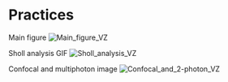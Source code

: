 # Practices
Main figure
![Main_figure_VZ](https://github.com/user-attachments/assets/244c1e11-4b4f-4f86-876d-83488c7836f5)



Sholl analysis GIF
![Sholl_analysis_VZ](https://github.com/user-attachments/assets/dfcd4c07-b60e-4b29-9249-1ebc21d23698)

Confocal and multiphoton image
![Confocal_and_2-photon_VZ](https://github.com/user-attachments/assets/7fabc059-31cf-46a4-ac9d-72b9f10774e9)
